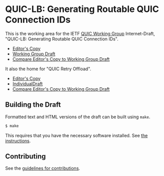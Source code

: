 # QUIC-LB: Generating Routable QUIC Connection IDs

This is the working area for the IETF [QUIC Working Group](https://datatracker.ietf.org/wg/quic/documents/) Internet-Draft, "QUIC-LB: Generating Routable QUIC Connection IDs".

* [Editor's Copy](https://quicwg.github.io/load-balancers/#go.draft-ietf-quic-load-balancers.html)
* [Working Group Draft](https://tools.ietf.org/html/draft-ietf-quic-load-balancers)
* [Compare Editor's Copy to Working Group Draft](https://quicwg.github.io/load-balancers/#go.draft-ietf-quic-load-balancers.diff)

It also the home for "QUIC Retry Offload".

* [Editor's Copy](https://quicwg.github.io/load-balancers/#go.draft-duke-quic-retry-offload.html)
* [IndividualDraft](https://tools.ietf.org/html/draft-duke-quic-retry-offload)
* [Compare Editor's Copy to Working Group Draft](https://quicwg.github.io/load-balancers/#go.draft-duke-quic-retry-offload.diff)

## Building the Draft

Formatted text and HTML versions of the draft can be built using `make`.

```sh
$ make
```

This requires that you have the necessary software installed.  See
[the instructions](https://github.com/martinthomson/i-d-template/blob/master/doc/SETUP.md).


## Contributing

See the
[guidelines for contributions](https://github.com/quicwg/load-balancers/blob/master/CONTRIBUTING.md).
